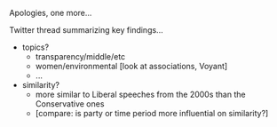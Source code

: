 Apologies, one more...

Twitter thread summarizing key findings...

- topics?
	- transparency/middle/etc
	- women/environmental [look at associations, Voyant]
	- ...
- similarity?
	- more similar to Liberal speeches from the 2000s than the Conservative ones
	- [compare: is party or time period more influential on similarity?]